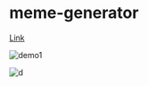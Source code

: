 # meme-generator
[Link](https://bh-meme-generator.netlify.app/)

![demo1](https://user-images.githubusercontent.com/71316063/164303814-56801a3c-cff7-4603-883d-4ff71e23ec7e.png)

![d](https://user-images.githubusercontent.com/71316063/164304796-d1a1e703-23bb-43b6-85d1-60d76c981570.png)
